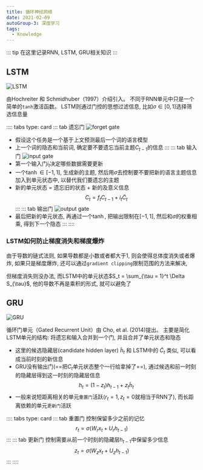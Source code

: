 ```yaml
---
title: 循环神经网络
date: 2021-02-09
autoGroup-3: 深度学习
tags:
  - Knowledge
---
```


::: tip
在这里记录RNN, LSTM, GRU相关知识
:::

<!-- more -->

## LSTM

![LSTM](~@assets/ml_rnn-1.jpg)

由Hochreiter 和 Schmidhuber（1997）介绍引入。 不同于RNN单元中只是一个简单的`tanh`激活函数。 LSTM则通过门控的思想过滤信息, 比如$\sigma \in [0,1]$选择筛选信息量

:::: tabs type: card
::: tab 遗忘门
![forget gate](~@assets/ml_rnn-2.png)
- 假设这个任务是一个基于上文预测最后一个词的语言模型
- 上一个词的隐态和当前词, 确定要不要遗忘当前主题$C_{t-1}$的信息
:::
::: tab 输入门
![input gate](~@assets/ml_rnn-3.png)
- 第一个输入门$i_t$决定哪些数据需要更新
- 一个$\tanh \in [-1,1]$, 生成新的主题, 然后用$\sigma$去控制要不要把新的语言主题信息加入到单元状态中, 以替代我们要遗忘的主题
- 新的单元状态 = 遗忘旧的状态 + 新的及意义信息
    $$C_t = f_tC_{t-1} + i_t\tilde C_t$$
:::
::: tab 输出门
![output gate](~@assets/ml_rnn-4.png)
- 最后把新的单元状态, 再通过一个$\tanh$, 把输出限制在$[-1,1]$, 然后和$\sigma$的权重相乘, 得到下一个隐态
:::
::::

### LSTM如何防止梯度消失和梯度爆炸

由于导数的链式法则, 如果导数都是小数或者都大于$1$, 则会使得总体度消失或者爆炸, 如果只是梯度爆炸, 还可以通过`gradient clipping`限制范围的方法来解决, 

但梯度消失则没办法, 而LSTM中的单元状态$S_t = \sum_{\tau = 1}^t \Delta S_{\tau}$, 他的导数不再是乘积的形式, 就可以避免了


## GRU

![GRU](~@assets/ml_rnn-5.jpg)

循环门单元（Gated Recurrent Unit）由 Cho, et al. (2014)提出。 主要是简化LSTM单元的结构: 将遗忘和输入合并到一个门, 并且合并了单元状态和隐态

- 这里的候选隐藏层(candidate hidden layer) $\tilde h_t$ 和 LSTM中的 $\tilde C_t$ 类似, 可以看成当前时刻的新信息
- GRU没有输出门(==把$C_t$单元状态整个一行给拿掉了==), 通过候选和前一时刻的隐藏层得到这一时刻的隐藏层信息
    $$h_t = (1-z_t)h_{t-1} + z_t\tilde h_t$$
- 一般来说短距离相关的单元`重置门`活跃($r_t=1, z_t=0$就相当于RNN了), 而长距离依赖的单元`更新门`活跃

:::: tabs type: card
::: tab 重置门
控制保留多少之前的记忆
$$r_t = \sigma(W_r x_t + U_r h_{t-1})$$
:::
::: tab 更新门
控制需要从前一个时刻的隐藏层$h_{t-1}$中保留多少信息
$$z_t = \sigma(W_zx_t + U_z h_{t-1})$$
:::
::::


